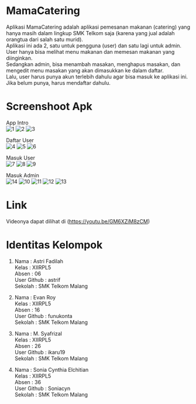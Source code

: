 # MamaCatering

Aplikasi MamaCatering adalah aplikasi pemesanan makanan (catering) yang hanya masih dalam lingkup SMK Telkom saja (karena yang jual adalah orangtua 
dari salah satu murid).<br> 
Aplikasi ini ada 2, satu untuk pengguna (user) dan satu lagi untuk admin.<br>
User hanya bisa melihat menu makanan dan memesan makanan yang diinginkan.<br>
Sedangkan admin, bisa menambah masakan, menghapus masakan, dan mengedit menu masakan yang akan dimasukkan ke dalam daftar.<br>
Lalu, user harus punya akun terlebih dahulu agar bisa masuk ke aplikasi ini. Jika belum punya, harus mendaftar dahulu.<br>

# Screenshoot Apk
App Intro<br>
![1](https://github.com/Soniacyn/MamaCatering/blob/master/1.jpg)
![2](https://github.com/Soniacyn/MamaCatering/blob/master/2.jpg)
![3](https://github.com/Soniacyn/MamaCatering/blob/master/3.jpg)

Daftar User<br>
![4](https://github.com/Soniacyn/MamaCatering/blob/master/4.jpg)
![5](https://github.com/Soniacyn/MamaCatering/blob/master/5.jpg)
![6](https://github.com/Soniacyn/MamaCatering/blob/master/6.jpg)

Masuk User<br>
![7](https://github.com/Soniacyn/MamaCatering/blob/master/7.jpg)
![8](https://github.com/Soniacyn/MamaCatering/blob/master/8.jpg)
![9](https://github.com/Soniacyn/MamaCatering/blob/master/9.jpg)

Masuk Admin<br>
![14](https://github.com/Soniacyn/MamaCatering/blob/master/14.jpg)
![10](https://github.com/Soniacyn/MamaCatering/blob/master/10.jpg)
![11](https://github.com/Soniacyn/MamaCatering/blob/master/11.jpg)
![12](https://github.com/Soniacyn/MamaCatering/blob/master/12.jpg)
![13](https://github.com/Soniacyn/MamaCatering/blob/master/13.jpg)

# Link 
Videonya dapat dilihat di (https://youtu.be/GM6XZiM8zCM)

# Identitas Kelompok<br>
1. Nama        : Astri Fadilah<br>
   Kelas       : XIIRPL5<br>
   Absen       : 06<br>
   User Github : astrif<br>
   Sekolah     : SMK Telkom Malang<br>
   
2. Nama        : Evan Roy<br>
   Kelas       : XIIRPL5<br>
   Absen       : 16<br>
   User Github : funukonta<br>
   Sekolah     : SMK Telkom Malang<br>
   
3. Nama        : M. Syafrizal<br>
   Kelas       : XIIRPL5<br>
   Absen       : 26<br>
   User Github : ikaru19<br>
   Sekolah     : SMK Telkom Malang<br>
   
4. Nama        : Sonia Cynthia Elchitian<br>
   Kelas       : XIIRPL5<br>
   Absen       : 36<br>
   User Github : Soniacyn<br>
   Sekolah     : SMK Telkom Malang<br>
   
